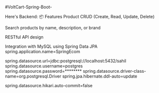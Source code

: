 #VoltCart-Spring-Boot-

Here's Backend:
📦 Features
Product CRUD (Create, Read, Update, Delete)

Search products by name, description, or brand

RESTful API design

Integration with MySQL using Spring Data JPA
spring.application.name=SpringEcom

spring.datasource.url=jdbc:postgresql://localhost:5432/sahil
spring.datasource.username=postgres
spring.datasource.password=********
spring.datasource.driver-class-name=org.postgresql.Driver
spring.jpa.hibernate.ddl-auto=update

spring.datasource.hikari.auto-commit=false


